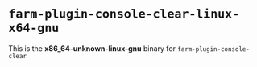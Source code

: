 # `farm-plugin-console-clear-linux-x64-gnu`

This is the **x86_64-unknown-linux-gnu** binary for `farm-plugin-console-clear`
